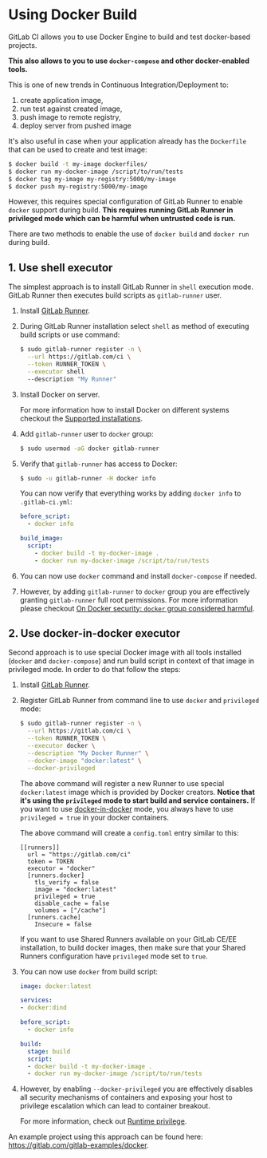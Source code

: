 # Using Docker Build

GitLab CI allows you to use Docker Engine to build and test docker-based projects.

**This also allows to you to use `docker-compose` and other docker-enabled tools.**

This is one of new trends in Continuous Integration/Deployment to:

1. create application image,
1. run test against created image,
1. push image to remote registry,
1. deploy server from pushed image

It's also useful in case when your application already has the `Dockerfile` that can be used to create and test image:
```bash
$ docker build -t my-image dockerfiles/
$ docker run my-docker-image /script/to/run/tests
$ docker tag my-image my-registry:5000/my-image
$ docker push my-registry:5000/my-image
```

However, this requires special configuration of GitLab Runner to enable `docker` support during build.
**This requires running GitLab Runner in privileged mode which can be harmful when untrusted code is run.**

There are two methods to enable the use of `docker build` and `docker run` during build.

## 1. Use shell executor

The simplest approach is to install GitLab Runner in `shell` execution mode.
GitLab Runner then executes build scripts as `gitlab-runner` user.

1. Install [GitLab Runner](https://gitlab.com/gitlab-org/gitlab-ci-multi-runner/#installation).

1. During GitLab Runner installation select `shell` as method of executing build scripts or use command:

    ```bash
    $ sudo gitlab-runner register -n \
      --url https://gitlab.com/ci \
      --token RUNNER_TOKEN \
      --executor shell
      --description "My Runner"
    ```

2. Install Docker on server.

    For more information how to install Docker on different systems checkout the [Supported installations](https://docs.docker.com/installation/).

3. Add `gitlab-runner` user to `docker` group:

    ```bash
    $ sudo usermod -aG docker gitlab-runner
    ```

4. Verify that `gitlab-runner` has access to Docker:

    ```bash
    $ sudo -u gitlab-runner -H docker info
    ```

    You can now verify that everything works by adding `docker info` to `.gitlab-ci.yml`:
    ```yaml
    before_script:
      - docker info

    build_image:
      script:
        - docker build -t my-docker-image .
        - docker run my-docker-image /script/to/run/tests
    ```

5. You can now use `docker` command and install `docker-compose` if needed.

6. However, by adding `gitlab-runner` to `docker` group you are effectively granting `gitlab-runner` full root permissions.
For more information please checkout [On Docker security: `docker` group considered harmful](https://www.andreas-jung.com/contents/on-docker-security-docker-group-considered-harmful).

## 2. Use docker-in-docker executor

Second approach is to use special Docker image with all tools installed (`docker` and `docker-compose`) and run build script in context of that image in privileged mode.
In order to do that follow the steps:

1. Install [GitLab Runner](https://gitlab.com/gitlab-org/gitlab-ci-multi-runner/#installation).

1. Register GitLab Runner from command line to use `docker` and `privileged` mode:

    ```bash
    $ sudo gitlab-runner register -n \
      --url https://gitlab.com/ci \
      --token RUNNER_TOKEN \
      --executor docker \
      --description "My Docker Runner" \
      --docker-image "docker:latest" \
      --docker-privileged
    ```

    The above command will register a new Runner to use special `docker:latest` image which is provided by Docker
    creators. **Notice that it's using the `privileged` mode to start build and service containers.** If you want to use
    [docker-in-docker](https://blog.docker.com/2013/09/docker-can-now-run-within-docker/) mode, you always have to use
    `privileged = true` in your docker containers.

    The above command will create a `config.toml` entry similar to this:

    ```
    [[runners]]
      url = "https://gitlab.com/ci"
      token = TOKEN
      executor = "docker"
      [runners.docker]
        tls_verify = false
        image = "docker:latest"
        privileged = true
        disable_cache = false
        volumes = ["/cache"]
      [runners.cache]
        Insecure = false
    ```

    If you want to use Shared Runners available on your GitLab CE/EE installation, to build docker images, then
    make sure that your Shared Runners configuration have `privileged` mode set to `true`.

1. You can now use `docker` from build script:

    ```yaml
    image: docker:latest

    services:
    - docker:dind

    before_script:
      - docker info

    build:
      stage: build
      script:
      - docker build -t my-docker-image .
      - docker run my-docker-image /script/to/run/tests
    ```

1. However, by enabling `--docker-privileged` you are effectively disables all security mechanisms of containers and
   exposing your host to privilege escalation which can lead to container breakout.

   For more information, check out [Runtime privilege](https://docs.docker.com/reference/run/#runtime-privilege-linux-capabilities-and-lxc-configuration).

An example project using this approach can be found here: https://gitlab.com/gitlab-examples/docker.
